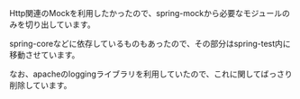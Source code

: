 Http関連のMockを利用したかったので、spring-mockから必要なモジュールのみを切り出しています。

spring-coreなどに依存しているものもあったので、その部分はspring-test内に移動させています。

なお、apacheのloggingライブラリを利用していたので、これに関してばっさり削除しています。
